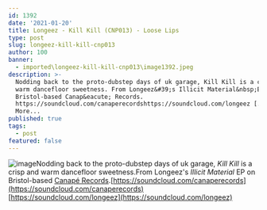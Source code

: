 ```yaml
---
id: 1392
date: '2021-01-20'
title: Longeez - Kill Kill (CNP013) - Loose Lips
type: post
slug: longeez-kill-kill-cnp013
author: 100
banner:
  - imported\longeez-kill-kill-cnp013\image1392.jpeg
description: >-
  Nodding back to the proto-dubstep days of uk garage, Kill Kill is a crisp and
  warm dancefloor sweetness. From Longeez&#39;s Illicit Material&nbsp;EP on
  Bristol-based Canap&eacute; Records.
  https://soundcloud.com/canaperecordshttps://soundcloud.com/longeez [...]Read
  More...
published: true
tags:
  - post
featured: false
---
```

![image](../imported\longeez-kill-kill-cnp013\image1392.jpeg)Nodding back to the proto-dubstep days of uk garage, _Kill Kill_ is a crisp and warm dancefloor sweetness.From Longeez's _Illicit Material_ EP on Bristol-based [Canapé Records](https://canape-records.bandcamp.com).[https://soundcloud.com/canaperecords](https://soundcloud.com/canaperecords)  
[https://soundcloud.com/longeez](https://soundcloud.com/longeez)